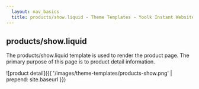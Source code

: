 ```yaml
---
  layout: nav_basics
  title: products/show.liquid - Theme Templates - Yoolk Instant Website Themes
---
```


<h2 class="section-title">products/show.liquid</h2>

The products/show.liquid template is used to render the product page. The primary purpose of this page is to product detail information.

![product detail]({{ '/images/theme-templates/products-show.png' | prepend: site.baseurl }})
